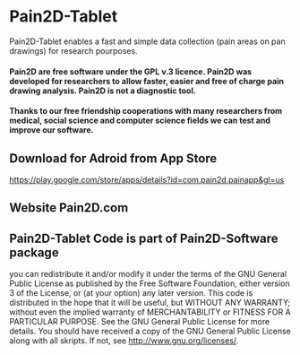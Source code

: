 # Pain2D-Tablet
Pain2D-Tablet enables a fast and simple data collection (pain areas on pan drawings) for research pourposes.

#### Pain2D are free software under the GPL v.3 licence. Pain2D was developed for researchers to allow faster, easier and free of charge pain drawing analysis. Pain2D is not a diagnostic tool.
#### Thanks to our free friendship cooperations with many researchers from medical, social science and computer science fields we can test and improve our software. 

## Download for Adroid from App Store
https://play.google.com/store/apps/details?id=com.pain2d.painapp&gl=us

## Website Pain2D.com

## Pain2D-Tablet Code is part of Pain2D-Software package

you can redistribute it and/or modify  it under the terms of the GNU General Public License as published by the Free Software Foundation, either version 3 of the License, or (at your option) any later version.
This code is distributed in the hope that it will be useful, but WITHOUT ANY WARRANTY; without even the implied warranty of MERCHANTABILITY or FITNESS FOR A PARTICULAR PURPOSE.  See the GNU General Public License for more details.
You should have received a copy of the GNU General Public License along with all skripts. If not, see <http://www.gnu.org/licenses/>.



